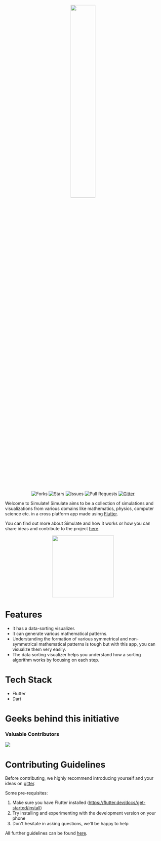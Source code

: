 <p align="center">
    <a href="https://github.com/cod-ed/simulate">
        <img src="https://raw.githubusercontent.com/cod-ed/assets/simulate/documentation/SimulateTitle.svg" width=40%>
        </img>
    </a>
</p>

<div align="center">

![Forks](https://img.shields.io/github/forks/cod-ed/simulate)
![Stars](https://img.shields.io/github/stars/cod-ed/simulate)
![Issues](https://img.shields.io/github/issues/cod-ed/simulate)
![Pull Requests](https://img.shields.io/github/issues-pr/cod-ed/simulate?)
[![Gitter](https://badges.gitter.im/codEd-org/simulate.svg)](https://gitter.im/codEd-org/simulate?utm_source=badge&utm_medium=badge&utm_campaign=pr-badge)

</div>

Welcome to Simulate! Simulate aims to be a collection of simulations and visualizations from various domains like mathematics, physics, computer science etc. in a cross platform app made using [Flutter](https://flutter.dev/).

You can find out more about Simulate and how it works or how you can share ideas and contribute to the project [here](https://cod-ed.github.io/simulate/).

<p align="center">
    <a href="https://cod-ed.github.io/simulate/web">
        <img src="https://raw.githubusercontent.com/cod-ed/assets/simulate/documentation/LaunchWebApp.svg" width=200px>
        </img>
    </a>
</p>

# Features

* It has a data-sorting visualizer.
* It can generate various mathematical patterns.
* Understanding the formation of various symmetrical and non-symmetrical mathematical patterns is tough but with this app, you can visualize them very easily.
* The data sorting visualizer helps you understand how a sorting algorithm works by focusing on each step.


#  Tech Stack
* Flutter
* Dart


# Geeks behind this initiative

### Valuable Contributors
<a href="https://github.com/cod-ed/simulate/graphs/contributors">
  <img src="https://contributors-img.web.app/image?repo=cod-ed/simulate" />
</a>


# Contributing Guidelines

Before contributing, we highly recommend introducing yourself and your ideas on [gitter](https://gitter.im/codEd-org/simulate).

Some pre-requisites:

1. Make sure you have Flutter installed (https://flutter.dev/docs/get-started/install)
2. Try installing and experimenting with the development version on your phone
3. Don't hesitate in asking questions, we'll be happy to help


All further guidelines can be found [here](https://cod-ed.github.io/simulate/contributing).
